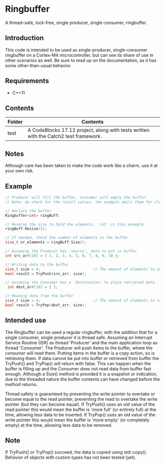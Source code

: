 
# Ringbuffer
A thread-safe, lock-free, single producer, single consumer, ringbuffer.

## Introduction
This code is intended to be used as single-producer, single-consumer ringbuffer on a Cortex-M4 microcontroller, but can see its share of use in other scenarios as well. Be sure to read up on the documentation, as it has some other-than-usual behavior.

## Requirements

 - C++11

## Contents

| Folder | Contents |
| ------ | -------- |
| test | A CodeBlocks 17.12 project, along with tests written with the Catch2 test framework. |

## Notes
Although care has been taken to make the code work like a charm, use it at your own risk.

## Example

```cpp
// Producer will fill the buffer, Consumer will empty the buffer.
// Note: do check for the result values, the example omits them for clarity.

// Declare the buffer
Ringbuffer<int> ringBuff;

// Reserve the size to hold the elements, 'int' in this example
ringBuff.Resize(5);

// If needed, check the number of elements in the buffer
size_t nr_elements = ringBuff.Size();

// Assuming the Producer has 'source', data to put in buffer
int src_arr[10] = { 1, 2, 3, 4, 5, 6, 7, 8, 9, 10 };

// Writing data to the buffer
size_t size = 4;                        // The amount of elements to add to buffer
bool result = TryPush(src_arr, size);

// Assuming the Consumer has a 'destination' to place retrieved data
 int dest_arr[10] = { };

// Reading data from the buffer
size_t size = 4;                        // The amount of elements to retrieve from buffer
bool result = TryPop(dest_arr, size);
```

## Intended use
The Ringbuffer can be used a regular ringbuffer, with the addition that for a single consumer, single producer it is thread safe.  Assuming an Interrupt Service Routine (ISR) as thread 'Producer' and the main application loop as thread 'Consumer'. The Producer will push items to the buffer, where the consumer will read them. Putting items in the buffer is a copy action, so is retrieving them. If data cannot be put into buffer or retrieved from buffer the TryPush() and TryPop() will return with false. This can happen when the buffer is filling up and the Consumer does not read data from buffer fast enough. Although a Size() method is provided it is a snapshot or indication, due to the threaded nature the buffer contents can have changed before the method returns.

Thread safety is guaranteed by preventing the write pointer to overtake or become equal to the read pointer, preventing the read to overtake the write pointer (but they can become equal). If TryPush() uses an old value of the read pointer this would mean the buffer is 'more full' (or entirely full) at the time, allowing less data to be inserted. If TryPop() uses an old value of the write pointer this would mean the buffer is 'more empty' (or completely empty) at the time, allowing less data to be removed.

## Note
If TryPush() or TryPop() succeed, the data is copied using std::copy(). Behavior of objects with custom types has not been tested (yet).
